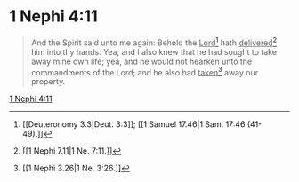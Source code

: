 # 1 Nephi 4:11

> And the Spirit said unto me again: Behold the <u>Lord</u>[^a] hath <u>delivered</u>[^b] him into thy hands. Yea, and I also knew that he had sought to take away mine own life; yea, and he would not hearken unto the commandments of the Lord; and he also had <u>taken</u>[^c] away our property.

[1 Nephi 4:11](https://www.churchofjesuschrist.org/study/scriptures/bofm/1-ne/4?lang=eng&id=p11#p11)


[^a]: [[Deuteronomy 3.3|Deut. 3:3]]; [[1 Samuel 17.46|1 Sam. 17:46 (41-49).]]
[^b]: [[1 Nephi 7.11|1 Ne. 7:11.]]
[^c]: [[1 Nephi 3.26|1 Ne. 3:26.]]
